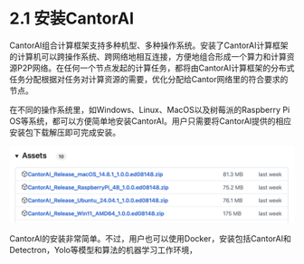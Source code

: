 # 2.1 安装CantorAI

CantorAI组合计算框架支持多种机型、多种操作系统。安装了CantorAI计算框架的计算机可以跨操作系统、跨网络地相互连接，方便地组合形成一个算力和计算资源P2P网络。在任何一个节点发起的计算任务，都将由CantorAI计算框架的分布式任务分配根据对任务对计算资源的需要，优化分配给Cantor网络里的符合要求的节点。

在不同的操作系统里，如Windows、Linux、MacOS以及树莓派的Raspberry Pi OS等系统，都可以方便简单地安装CantorAI。用户只需要将CantorAI提供的相应安装包下载解压即可完成安装。

<img src="images/release-packages.png" alt="image-20250501050834848" style="zoom:50%;" />

CantorAI的安装非常简单。不过，用户也可以使用Docker，安装包括CantorAI和Detectron，Yolo等模型和算法的机器学习工作环境，
